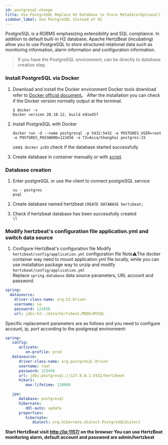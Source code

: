 ```yaml
---
id: postgresql-change  
title: Use PostgreSQL Replace H2 Database to Store Metadata(Optional)     
sidebar_label: Use PostgreSQL Instead of H2
---
```


PostgreSQL is a RDBMS emphasizing extensibility and SQL compliance. In addition to default built-in H2 database, Apache HertzBeat (incubating) allow you to use PostgreSQL to store structured relational data such as monitoring information, alarm information and configuration information.

> If you have the PostgreSQL environment, can be directly to database creation step.

### Install PostgreSQL via Docker

1. Download and install the Docker environment
   Docker tools download refer to [Docker official document](https://docs.docker.com/get-docker/)。
   After the installation you can check if the Docker version normally output at the terminal.

   ```shell
   $ docker -v
   Docker version 20.10.12, build e91ed57
   ```

2. Install PostgreSQL with Docker

   ```shell
   docker run -d --name postgresql -p 5432:5432 -e POSTGRES_USER=root -e POSTGRES_PASSWORD=123456 -e TZ=Asia/Shanghai postgres:15       
   ```

   use```$ docker ps```to check if the database started successfully

3. Create database in container manually or with [script](https://github.com/apache/hertzbeat/blob/v1.5.0/script/docker-compose/hertzbeat-postgresql-iotdb/conf/sql/schema.sql).

### Database creation

1. Enter postgreSQL or use the client to connect postgreSQL service

   ```shell
   su - postgres
   psql
   ```

2. Create database named hertzbeat
   `CREATE DATABASE hertzbeat;`
3. Check if hertzbeat database has been successfully created  
   `\l`

### Modify hertzbeat's configuration file application.yml and switch data source

1. Configure HertzBeat's configuration file
   Modify `hertzbeat/config/application.yml` configuration file
   Note⚠️The docker container way need to mount application.yml file locally, while you can use installation package way to unzip and modify `hertzbeat/config/application.yml`  
   Replace `spring.database` data source parameters, URL account and password.

```yaml
spring:
  datasource:
    driver-class-name: org.h2.Driver
    username: sa
    password: 123456
    url: jdbc:h2:./data/hertzbeat;MODE=MYSQL
```

Specific replacement parameters are as follows and you need to configure account, ip, port according to the postgresql environment:

```yaml
spring:
   config:
      activate:
         on-profile: prod
   datasource:
      driver-class-name: org.postgresql.Driver
      username: root
      password: 123456
      url: jdbc:postgresql://127.0.0.1:5432/hertzbeat
      hikari:
         max-lifetime: 120000

   jpa:
      database: postgresql
      hibernate:
         ddl-auto: update
      properties:
         hibernate:
            dialect: org.hibernate.dialect.PostgreSQLDialect
```

**Start HertzBeat  visit <http://ip:1157/> on the browser  You can use HertzBeat monitoring alarm, default account and password are admin/hertzbeat**
